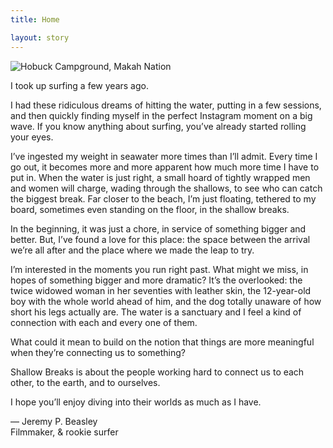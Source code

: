 ```yaml
---
title: Home

layout: story
---
```


![Hobuck Campground, Makah Nation](/uploads/hobuck.jpg)

I took up surfing a few years ago.

I had these ridiculous dreams of hitting the water, putting in a few sessions, and then quickly finding myself in the perfect Instagram moment on a big wave. If you know anything about surfing, you’ve already started rolling your eyes.

I’ve ingested my weight in seawater more times than I’ll admit. Every time I go out, it becomes more and more apparent how much more time I have to put in. When the water is just right, a small hoard of tightly wrapped men and women will charge, wading through the shallows, to see who can catch the biggest break. Far closer to the beach, I’m just floating, tethered to my board, sometimes even standing on the floor, in the shallow breaks.

In the beginning, it was just a chore, in service of something bigger and better. But, I’ve found a love for this place: the space between the arrival we’re all after and the place where we made the leap to try.

I’m interested in the moments you run right past. What might we miss, in hopes of something bigger and more dramatic? It’s the overlooked: the twice widowed woman in her seventies with leather skin, the 12-year-old boy with the whole world ahead of him, and the dog totally unaware of how short his legs actually are. The water is a sanctuary and I feel a kind of connection with each and every one of them.

What could it mean to build on the notion that things are more meaningful when they’re connecting us to something?

Shallow Breaks is about the people working hard to connect us to each other, to the earth, and to ourselves.

I hope you’ll enjoy diving into their worlds as much as I have.

— Jeremy P. Beasley <br>
Filmmaker, & rookie surfer
